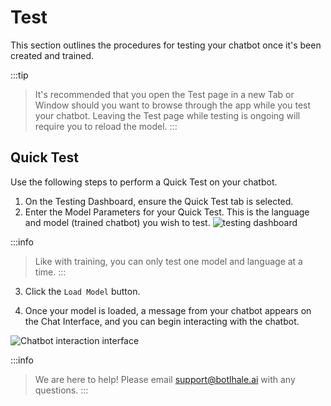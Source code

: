 # Test

This section outlines the procedures for testing your chatbot once it's been created and trained. 

:::tip
> It's recommended that you open the Test page in a new Tab or Window should you want to browse through the app while you test your chatbot. Leaving the Test page while testing is ongoing will require you to reload the model.
:::

<!--You have the option of performing a Quick Test or a Telegram Test for your chatbot. Quick Tests happen within the Botlhale NLP Toolkit platform. With Telegram Tests, you need to have an existing Telegram portal to which to deploy the test. The following subsections outline the procedures for both tests.-->

## Quick Test

Use the following steps to perform a Quick Test on your chatbot.

1. On the Testing Dashboard, ensure the Quick Test tab is selected.
2. Enter the Model Parameters for your Quick Test. This is the language and model (trained chatbot) you wish to test.
![testing dashboard](https://botlhale-ai-assets.s3.amazonaws.com/doc-imgs/testing-dashboard.png)

:::info
> Like with training, you can only test one model and language at a time.
:::

3. Click the `Load Model` button.

4. Once your model is loaded, a message from your chatbot appears on the Chat Interface, and you can begin interacting with the chatbot.

![Chatbot interaction interface](https://botlhale-ai-assets.s3.amazonaws.com/doc-imgs/chatbot-interface.png)

:::info
> We are here to help! Please email support@botlhale.ai with any questions.
:::

<!--
## Telegram Test

:::tip
> You need a valid bot token to test a chatbot on Telegram
[Click here to learn how to create a bot on telegram.](https://sendpulse.com/knowledge-base/chatbot/create-telegram-chatbot)
:::

Use the following steps to test your chatbot on Telegram.

1. On the Testing Dashboard, ensure the Test on Telegram tab is selected.
2. Enter the Model Parameters and provide a valid Telegram bot token.
3. Click `Connect to Telegram`.
4. You can now begin testing your chatbot on Telegram.

:::info
> Telegram testing sessions last for 15 minutes.
:::

![Testing on Telegram](https://botlhale-docs1-new.s3.amazonaws.com/telegramtest.PNG)

After you connect, the **Telegram Testing Models** table will show you the bot that you just connected to Telegram and you can click on the Telegram button to start testing or just chat with the bot on your phone.

![Testing Dashboard](https://botlhale-docs1-new.s3.amazonaws.com/telegramtestcode.PNG)-->

